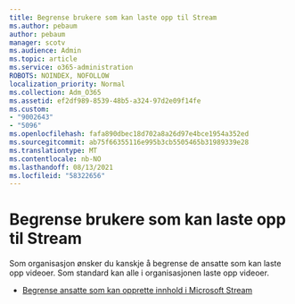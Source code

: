 ```yaml
---
title: Begrense brukere som kan laste opp til Stream
ms.author: pebaum
author: pebaum
manager: scotv
ms.audience: Admin
ms.topic: article
ms.service: o365-administration
ROBOTS: NOINDEX, NOFOLLOW
localization_priority: Normal
ms.collection: Adm_O365
ms.assetid: ef2df989-8539-48b5-a324-97d2e09f14fe
ms.custom:
- "9002643"
- "5096"
ms.openlocfilehash: fafa890dbec18d702a8a26d97e4bce1954a352ed
ms.sourcegitcommit: ab75f66355116e995b3cb5505465b31989339e28
ms.translationtype: MT
ms.contentlocale: nb-NO
ms.lasthandoff: 08/13/2021
ms.locfileid: "58322656"
---
```

# <a name="restrict-users-who-can-upload-to-stream"></a>Begrense brukere som kan laste opp til Stream

Som organisasjon ønsker du kanskje å begrense de ansatte som kan laste opp videoer. Som standard kan alle i organisasjonen laste opp videoer.

- [Begrense ansatte som kan opprette innhold i Microsoft Stream](https://docs.microsoft.com/stream/restrict-uploaders)
